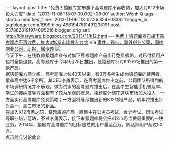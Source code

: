 --- layout: post title:
"免费！猿题库宣布旗下高考题库不再收费，加大对K12市场投入力度" date:
'2013-11-06T18:07:00.002+08:00' author: Wenh Q tags: - startup
modified\_time: '2013-11-06T18:07:26.854+08:00' blogger\_id:
tag:blogger.com,1999:blog-4961947611491238191.post-5378823191974095216
blogger\_orig\_url: http://binaryware.blogspot.com/2013/11/k12.html ---
[免费！猿题库宣布旗下高考题库不再收费，加大对K12市场投入力度](http://www.kuailiyu.com/article/5867.html)
Via
[事件，观点，国外创业公司，国内创业公司，研报，微专题](http://www.kuailiyu.com/)
![](http://www.kuailiyu.com/uploadfile/2013/1105/20131105055838877.jpg)\
今天下午，在线教育猿题库宣布对旗下高考题库产品实行免费战略，对已付费用户也将全额退款。高考题库于今年9月25日推出，是猿题库针对K12市场推出的第一款产品。\
据猿题库方面介绍，高考题库上线40天以来，有3万多考生成为猿题库的使用者，覆盖高中达6千余所。其CEO李勇表示，在高考题库推出之前，公司团队所得到的市场调研情况并不乐观。做为试水的高考题库推出后，在高中生智能手机普及率、学生的接纳度等方面都有了较为乐观的概念，猿题库计划在这块市场加大投入：一方面实行高考题库免费策略；一方面将继续推出新的K12领域产品，明年将推出针对高一、高二市场的新品。\
在加入K12市场之前，猿题库的产品一直集中在公务员考试、会计考试、司法考试等职业培训范畴，不过李勇表示，接下来猿题库将会把K12市场当做最重要的一块业务。2014年，猿题库高考题库的目标是总的用户量达百万，周活跃用户超过50万。\
[点击参与讨论此文](http://www.kuailiyu.com/article/5867.html?utm_source=articletail&utm_medium=RSS#comments)
